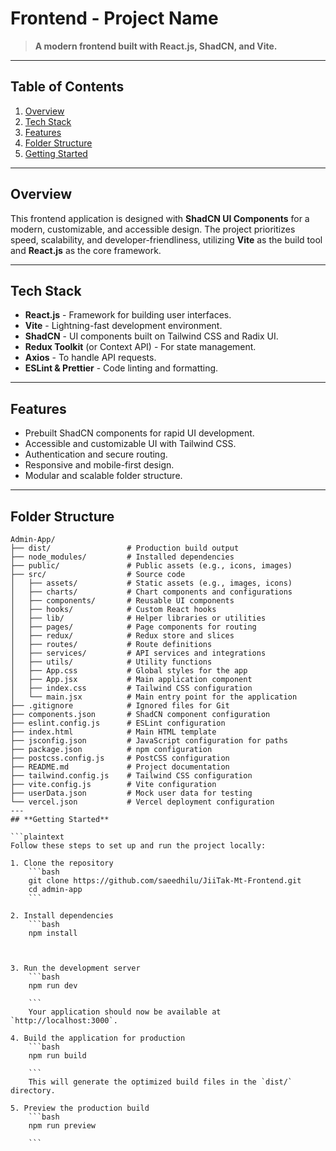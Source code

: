 # **Frontend - Project Name**

> **A modern frontend built with React.js, ShadCN, and Vite.**

---

## **Table of Contents**

1. [Overview](#overview)
2. [Tech Stack](#tech-stack)
3. [Features](#features)
4. [Folder Structure](#folder-structure)
5. [Getting Started](#getting-started)


---

## **Overview**

This frontend application is designed with **ShadCN UI Components** for a modern, customizable, and accessible design. The project prioritizes speed, scalability, and developer-friendliness, utilizing **Vite** as the build tool and **React.js** as the core framework.

---

## **Tech Stack**

- **React.js** - Framework for building user interfaces.
- **Vite** - Lightning-fast development environment.
- **ShadCN** - UI components built on Tailwind CSS and Radix UI.
- **Redux Toolkit** (or Context API) - For state management.
- **Axios** - To handle API requests.
- **ESLint & Prettier** - Code linting and formatting.

---

## **Features**

- Prebuilt ShadCN components for rapid UI development.
- Accessible and customizable UI with Tailwind CSS.
- Authentication and secure routing.
- Responsive and mobile-first design.
- Modular and scalable folder structure.

---

## **Folder Structure**

```plaintext
Admin-App/
├── dist/                 # Production build output
├── node_modules/         # Installed dependencies
├── public/               # Public assets (e.g., icons, images)
├── src/                  # Source code
│   ├── assets/           # Static assets (e.g., images, icons)
│   ├── charts/           # Chart components and configurations
│   ├── components/       # Reusable UI components
│   ├── hooks/            # Custom React hooks
│   ├── lib/              # Helper libraries or utilities
│   ├── pages/            # Page components for routing
│   ├── redux/            # Redux store and slices
│   ├── routes/           # Route definitions
│   ├── services/         # API services and integrations
│   ├── utils/            # Utility functions
│   ├── App.css           # Global styles for the app
│   ├── App.jsx           # Main application component
│   ├── index.css         # Tailwind CSS configuration
│   └── main.jsx          # Main entry point for the application
├── .gitignore            # Ignored files for Git
├── components.json       # ShadCN component configuration
├── eslint.config.js      # ESLint configuration
├── index.html            # Main HTML template
├── jsconfig.json         # JavaScript configuration for paths
├── package.json          # npm configuration
├── postcss.config.js     # PostCSS configuration
├── README.md             # Project documentation
├── tailwind.config.js    # Tailwind CSS configuration
├── vite.config.js        # Vite configuration
├── userData.json         # Mock user data for testing
└── vercel.json           # Vercel deployment configuration
---
## **Getting Started**

```plaintext
Follow these steps to set up and run the project locally:

1. Clone the repository
    ```bash
    git clone https://github.com/saeedhilu/JiiTak-Mt-Frontend.git
    cd admin-app
    ```

2. Install dependencies
    ```bash
    npm install
    


3. Run the development server
    ```bash
    npm run dev
    
    ```
    Your application should now be available at `http://localhost:3000`.

4. Build the application for production
    ```bash
    npm run build

    ```
    This will generate the optimized build files in the `dist/` directory.

5. Preview the production build
    ```bash
    npm run preview

    ```
